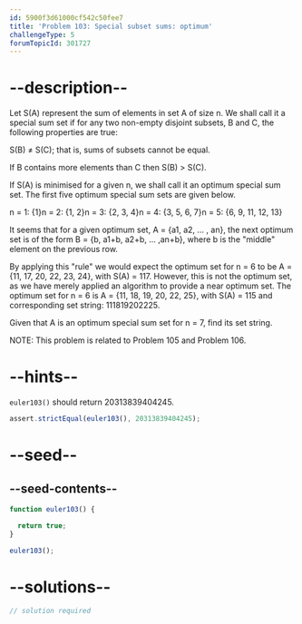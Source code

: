 ```yaml
---
id: 5900f3d61000cf542c50fee7
title: 'Problem 103: Special subset sums: optimum'
challengeType: 5
forumTopicId: 301727
---
```


# --description--

Let S(A) represent the sum of elements in set A of size n. We shall call it a special sum set if for any two non-empty disjoint subsets, B and C, the following properties are true:

S(B) ≠ S(C); that is, sums of subsets cannot be equal.

If B contains more elements than C then S(B) > S(C).

If S(A) is minimised for a given n, we shall call it an optimum special sum set. The first five optimum special sum sets are given below.

n = 1: {1}n = 2: {1, 2}n = 3: {2, 3, 4}n = 4: {3, 5, 6, 7}n = 5: {6, 9, 11, 12, 13}

It seems that for a given optimum set, A = {a1, a2, ... , an}, the next optimum set is of the form B = {b, a1+b, a2+b, ... ,an+b}, where b is the "middle" element on the previous row.

By applying this "rule" we would expect the optimum set for n = 6 to be A = {11, 17, 20, 22, 23, 24}, with S(A) = 117. However, this is not the optimum set, as we have merely applied an algorithm to provide a near optimum set. The optimum set for n = 6 is A = {11, 18, 19, 20, 22, 25}, with S(A) = 115 and corresponding set string: 111819202225.

Given that A is an optimum special sum set for n = 7, find its set string.

NOTE: This problem is related to Problem 105 and Problem 106.

# --hints--

`euler103()` should return 20313839404245.

```js
assert.strictEqual(euler103(), 20313839404245);
```

# --seed--

## --seed-contents--

```js
function euler103() {

  return true;
}

euler103();
```

# --solutions--

```js
// solution required
```
